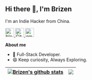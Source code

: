## Hi there 👋, I'm Brizen

I'm an Indie Hacker from China.
<p>
  <a href="https://brizen.top">
    <picture>
      <source media="(prefers-color-scheme: dark)" srcset="https://cdn.simpleicons.org/blogger/white">
      <img alt="blogger" title="blogger" height="28" width="28" src="https://cdn.simpleicons.org/blogger">
    </picture>
  </a>
  <a href="https://github.com/brizenchi">
    <picture>
      <source media="(prefers-color-scheme: dark)" srcset="https://cdn.simpleicons.org/github/white">
      <img alt="GitHub" title="GitHub" height="28" width="28" src="https://cdn.simpleicons.org/github">
    </picture>
  </a>
  <a href="mailto:brizenchi@gmail.com">
    <picture>
      <source media="(prefers-color-scheme: dark)" srcset="https://cdn.simpleicons.org/gmail/white">
      <img alt="gmail" title="gmail" height="28" width="28" src="https://cdn.simpleicons.org/gmail">
    </picture>
  </a>
</p>

**About me**
- 💼 Full-Stack Developer.
- 😄 Keep curiosity, Always Exploring.


| <a href="https://github.com/anuraghazra/github-readme-stats"><img align="center" src="https://github-readme-stats.vercel.app/api?username=brizenchi&show_icons=true&include_all_commits=true&theme=buefy&hide_border=true" alt="Brizen's github stats" /></a> | <a href="https://github.com/anuraghazra/github-readme-stats"><img align="center" src="https://github-readme-stats.vercel.app/api/top-langs/?username=brizenchi&layout=compact&theme=buefy&hide_border=true" /></a> |
| ------------- | ------------- |








